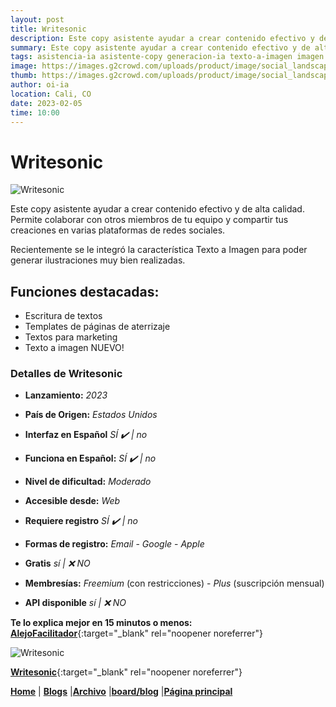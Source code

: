 ```yaml
---
layout: post
title: Writesonic
description: Este copy asistente ayudar a crear contenido efectivo y de alta calidad.
summary: Este copy asistente ayudar a crear contenido efectivo y de alta calidad. Permite colaborar con otros miembros de tu equipo y compartir tus creaciones en varias plataformas de redes sociales.
tags: asistencia-ia asistente-copy generacion-ia texto-a-imagen imagen
image: https://images.g2crowd.com/uploads/product/image/social_landscape/social_landscape_b97b40a5f7ca25f308b6cf32af9b5a68/writesonic.png
thumb: https://images.g2crowd.com/uploads/product/image/social_landscape/social_landscape_b97b40a5f7ca25f308b6cf32af9b5a68/writesonic.png
author: oi-ia
location: Cali, CO
date: 2023-02-05
time: 10:00
---
```


# Writesonic

![Writesonic](https://images.g2crowd.com/uploads/product/image/social_landscape/social_landscape_b97b40a5f7ca25f308b6cf32af9b5a68/writesonic.png)

Este copy asistente ayudar a crear contenido efectivo y de alta calidad. Permite colaborar con otros miembros de tu equipo y compartir tus creaciones en varias plataformas de redes sociales.

Recientemente se le integró la característica Texto a Imagen para poder generar ilustraciones muy bien realizadas.

## Funciones destacadas:

- Escritura de textos
- Templates de páginas de aterrizaje
- Textos para marketing
- Texto a imagen NUEVO!

### Detalles de Writesonic

- **Lanzamiento:**
  _2023_

- **País de Origen:**
  _Estados Unidos_

- **Interfaz en Español**
  _SÍ ✔️ | no_

- **Funciona en Español:**
  _SÍ ✔️ | no_

- **Nivel de dificultad:**
  _Moderado_

- **Accesible desde:**
  _Web_

- **Requiere registro**
  _SÍ ✔️ | no_

- **Formas de registro:**
  _Email_ - _Google_ - _Apple_

- **Gratis**
  _sí | ❌ NO_

- **Membresías:**
  _Freemium_ (con restricciones) - _Plus_ (suscripción mensual)

- **API disponible**
  _sí | ❌ NO_

**Te lo explica mejor en 15 minutos o menos:**
[**AlejoFacilitador**](https://www.youtube.com/watch?v=Ueo7yZ4XIy0){:target="\_blank" rel="noopener noreferrer"}

![Writesonic](https://images.g2crowd.com/uploads/product/image/social_landscape/social_landscape_b97b40a5f7ca25f308b6cf32af9b5a68/writesonic.png)

[**Writesonic**](https://writesonic.com/){:target="\_blank" rel="noopener noreferrer"}

[**Home**](https://lucfreelance.github.io/board/) | [**Blogs**](https://oportunidadesilimitadas.com/blogs/_site/index.html) |[**Archivo**](https://lucfreelance.github.io/board/archive/) |[**board/blog**](https://lucfreelance.github.io/board/blog/) |[**Página principal**](https://oportunidadesilimitadas.com)
